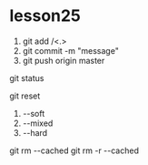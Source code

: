 # lesson25

1. git add <name>/<.>
2. git commit -m "message"
3. git push origin master

git status

git reset
1. --soft
2. --mixed
3. --hard

git rm --cached <file>
git rm -r --cached <folder>